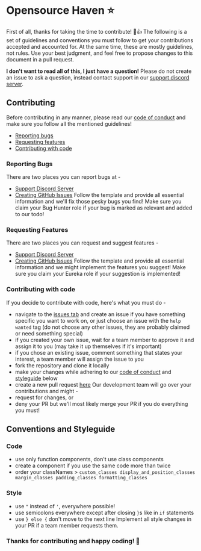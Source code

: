 # Opensource Haven ⭐
First of all, thanks for taking the time to contribute! 🎉👍
The following is a set of guidelines and conventions you must follow to get your contributions
accepted and accounted for. At the same time, these are mostly guidelines, not rules. Use your
best judgment, and feel free to propose changes to this document in a pull request.

**I don't want to read all of this, I just have a question!**
Please do not create an issue to ask a question, instead contact support in our
[support discord server](https://discord.haven.bio/). 


## Contributing
Before contributing in any manner, please read our
[code of conduct](https://github.com/teamcodebyte/haven-frontend/blob/main/CODE_OF_CONDUCT.md) and
make sure you follow all the mentioned guidelines!
* [Reporting bugs](#reporting-bugs)
* [Requesting features](#requesting-features)
* [Contributing with code](#contributing-with-code)

### Reporting Bugs
There are two places you can report bugs at -
* [Support Discord Server](https://discord.haven.bio/)
* [Creating GitHub Issues](https://github.com/teamcodebyte/haven-frontend/issues/new?assignees=&labels=bug&template=bug-report.md)
Follow the template and provide all essential information and we'll fix those pesky bugs you find!
Make sure you claim your Bug Hunter role if your bug is marked as relevant and added to our todo!

### Requesting Features
There are two places you can request and suggest features -
* [Support Discord Server](https://discord.haven.bio/)
* [Creating GitHub Issues](https://github.com/teamcodebyte/haven-frontend/issues/new?assignees=&labels=suggestion&template=feature-request.md)
Follow the template and provide all essential information and we might implement the features you suggest!
Make sure you claim your Eureka role if your suggestion is implemented!

### Contributing with code
If you decide to contribute with code, here's what you must do -
* navigate to the [issues tab](https://github.com/teamcodebyte/haven-frontend/issues?q=is%3Aissue+is%3Aopen+sort%3Aupdated-desc) and create an issue if you have something specific you want to work on, or just choose an issue with the ``help wanted`` tag (do not choose any other issues, they are probably claimed or need something special)
* if you created your own issue, wait for a team member to approve it and assign it to you (may take it up themselves if it's important)
* if you chose an existing issue, comment something that states your interest, a team member will assign the issue to you
* fork the repository and clone it locally
* make your changes while adhering to our [code of conduct](https://github.com/teamcodebyte/haven-frontend/blob/main/CODE_OF_CONDUCT.md)
and [styleguide](#conventions-and-styleguide) below
* create a new pull request [here](https://github.com/teamcodebyte/haven-frontend/compare)
Our development team will go over your contributions and might -
* request for changes, or
* deny your PR
but we'll most likely merge your PR if you do everything you must!


## Conventions and Styleguide

### Code
* use only function components, don't use class components
* create a component if you use the same code more than twice
* order your classNames > ``custom_classes display_and_position_classes margin_classes padding_classes formatting_classes``

### Style
* use ``"`` instead of ``'``, everywhere possible!
* use semicolons everywhere except after closing ``}``s like in ``if`` statements
* use ``} else {`` don't move to the next line
Implement all style changes in your PR if a team member requests them.

### Thanks for contributing and happy coding! 🎉
